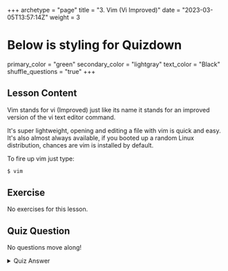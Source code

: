 +++
archetype = "page"
title = "3. Vim (Vi Improved)"
date = "2023-03-05T13:57:14Z"
weight = 3
# Below is styling for Quizdown
primary_color = "green"
secondary_color = "lightgray"
text_color = "Black"
shuffle_questions = "true"
+++

## Lesson Content

Vim stands for vi (Improved) just like its name it stands for an improved version of the vi text editor command.

It's super lightweight, opening and editing a file with vim is quick and easy. It's also almost always available, if you booted up a random Linux distribution, chances are vim is installed by default. 

To fire up vim just type: 
```bash 
$ vim
```

## Exercise

No exercises for this lesson.

## Quiz Question

No questions move along!

<details>
    <summary>Quiz Answer</summary>
</details>
